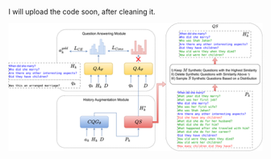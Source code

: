 I will upload the code soon, after cleaning it.


<p align="center">
<img src="arch.png" alt="Your Image" width="800" style="max-width:100%;" />
</p>
